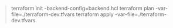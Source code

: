 > terraform init -backend-config=backend.hcl
> terraform plan -var-file=./terraform-dev.tfvars
> terraform apply -var-file=./terraform-dev.tfvars